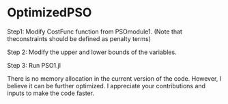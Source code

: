# OptimizedPSO
Step1: Modify CostFunc function from PSOmodule1. (Note that theconstraints should be defined as penalty terms)

Step 2: Modify the upper and lower bounds of the variables.

Step 3: Run PSO1.jl

There is no memory allocation in the current version of the code. However, I believe it can be further optimized. I appreciate your contributions and inputs to make the code faster.
